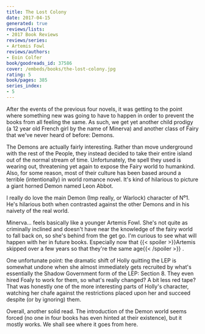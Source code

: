 ```yaml
---
title: The Lost Colony
date: 2017-04-15
generated: true
reviews/lists:
- 2017 Book Reviews
reviews/series:
- Artemis Fowl
reviews/authors:
- Eoin Colfer
book/goodreads_id: 37586
cover: /embeds/books/the-lost-colony.jpg
rating: 5
book/pages: 385
series_index:
- 5
---
```

After the events of the previous four novels, it was getting to the point where something new was going to have to happen in order to prevent the books from all feeling the same. As such, we get yet another child prodigy (a 12 year old French girl by the name of Minerva) and another class of Fairy that we've never heard of before: Demons.  

The Demons are actually fairly interesting. Rather than move underground with the rest of the People, they instead decided to take their entire island out of the normal stream of time. Unfortunately, the spell they used is wearing out, threatening yet again to expose the Fairy world to humankind. Also, for some reason, most of their culture has been based around a terrible (intentionally) in world romance novel. It's kind of hilarious to picture a giant horned Demon named Leon Abbot.  

<!--more-->

I really do love the main Demon (Imp really, or Warlock) character of N⁰1. He's hilarious both when contrasted against the other Demons and in his naivety of the real world.  

Minerva... feels basically like a younger Artemis Fowl. She's not quite as criminally inclined and doesn't have near the knowledge of the fairy world to fall back on, so she's behind from the get go. I'm curious to see what will happen with her in future books. Especially now that  {{< spoiler >}}Artemis skipped over a few years so that they're the same age{{< /spoiler >}}  .  

One unfortunate point: the dramatic shift of Holly quitting the LEP is somewhat undone when she almost immediately gets recruited by what's essentially the Shadow Government form of the LEP: Section 8. They even hired Foaly to work for them, so what's really changed? A bit less red tape? That was honestly one of the more interesting parts of Holly's character, watching her chafe against the restrictions placed upon her and succeed despite (or by ignoring) them.  

Overall, another solid read. The introduction of the Demon world seems forced (no one in four books has even hinted at their existence), but it mostly works. We shall see where it goes from here.